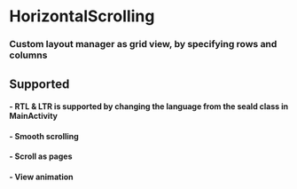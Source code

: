 # HorizontalScrolling

### Custom layout manager as grid view, by specifying rows and columns

## Supported
#### - RTL & LTR is supported by changing the language from the seald class in MainActivity
#### - Smooth scrolling
#### - Scroll as pages
#### - View animation
